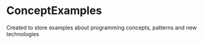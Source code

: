 # ConceptExamples
Created to store examples about programming concepts, patterns and new technologies
